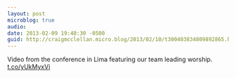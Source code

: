```yaml
---
layout: post
microblog: true
audio: 
date: 2013-02-09 19:40:30 -0500
guid: http://craigmcclellan.micro.blog/2013/02/10/t300403834809892865.html
---
```

Video from the conference in Lima featuring our team leading worship. [t.co/yUkMyxVi](http://t.co/yUkMyxVi)
